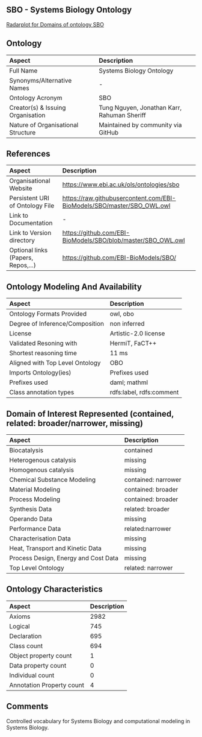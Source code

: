 ## SBO - Systems Biology Ontology



 [Radarplot for Domains of ontology SBO](../radarplots/Radarplot_SBO.svg) 


## Ontology
|Aspect |Description| 
 |:---|:---|
| Full Name | Systems Biology Ontology |
| Synonyms/Alternative Names | - |
| Ontology Acronym | SBO |
| Creator(s) & Issuing Organisation | Tung Nguyen, Jonathan Karr, Rahuman Sheriff |
| Nature of Organisational Structure | Maintained by community via GitHub |

## References
|Aspect |Description| 
 |:---|:---|
| Organisational Website | https://www.ebi.ac.uk/ols/ontologies/sbo |
| Persistent URI of Ontology File | https://raw.githubusercontent.com/EBI-BioModels/SBO/master/SBO_OWL.owl |
| Link to Documentation | - |
| Link to Version directory | https://github.com/EBI-BioModels/SBO/blob/master/SBO_OWL.owl |
| Optional links (Papers, Repos,...) | https://github.com/EBI-BioModels/SBO/ |

## Ontology Modeling And Availability
|Aspect |Description| 
 |:---|:---|
| Ontology Formats Provided | owl, obo |
| Degree of Inference/Composition | non inferred |
| License | Artistic-2.0 license  |
| Validated Resoning with | HermiT, FaCT++ |
| Shortest reasoning time | 11 ms |
| Aligned with Top Level Ontology | OBO |
| Imports Ontology(ies) | Prefixes used |
| Prefixes used | daml; mathml |
| Class annotation types | rdfs:label, rdfs:comment |

## Domain of Interest Represented (contained, related: broader/narrower, missing)
|Aspect |Description| 
 |:---|:---|
| Biocatalysis | contained |
| Heterogenous catalysis | missing |
| Homogenous catalysis | missing |
| Chemical Substance Modeling | contained: narrower |
| Material Modeling | contained: broader |
| Process Modeling | contained: broader |
| Synthesis Data | related: broader |
| Operando Data | missing |
| Performance Data | related:narrower |
| Characterisation Data | missing |
| Heat, Transport and Kinetic Data | missing |
| Process Design, Energy and Cost Data | missing |
| Top Level Ontology | related: narrower |

## Ontology Characteristics
|Aspect |Description| 
 |:---|:---|
| Axioms | 2982 |
| Logical | 745 |
| Declaration | 695 |
| Class count | 694 |
| Object property count | 1 |
| Data property count | 0 |
| Individual count | 0 |
| Annotation Property count | 4 |

## Comments
Controlled vocabulary for Systems Biology and computational modeling in Systems Biology.
